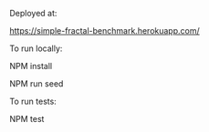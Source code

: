
Deployed at:

https://simple-fractal-benchmark.herokuapp.com/

To run locally:

NPM install

NPM run seed

To run tests:

NPM test
